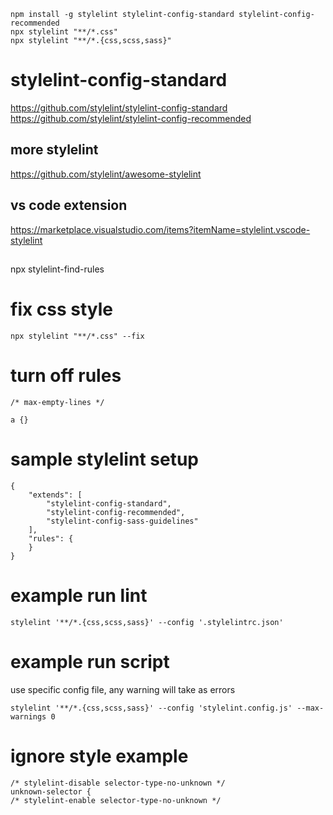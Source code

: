 ```
npm install -g stylelint stylelint-config-standard stylelint-config-recommended
npx stylelint "**/*.css"
npx stylelint "**/*.{css,scss,sass}"
```


# stylelint-config-standard
https://github.com/stylelint/stylelint-config-standard
https://github.com/stylelint/stylelint-config-recommended

## more stylelint
https://github.com/stylelint/awesome-stylelint

## vs code extension
https://marketplace.visualstudio.com/items?itemName=stylelint.vscode-stylelint

## 
npx stylelint-find-rules

# fix css style
```
npx stylelint "**/*.css" --fix 
```

# turn off rules
```
/* max-empty-lines */

a {}
```

# sample stylelint setup
```
{
    "extends": [
        "stylelint-config-standard", 
        "stylelint-config-recommended",
        "stylelint-config-sass-guidelines"
    ],
    "rules": {
    }
}
```

# example run lint
```
stylelint '**/*.{css,scss,sass}' --config '.stylelintrc.json'
```

# example run script
use specific config file, any warning will take as errors
```
stylelint '**/*.{css,scss,sass}' --config 'stylelint.config.js' --max-warnings 0
```

# ignore style example
```
/* stylelint-disable selector-type-no-unknown */
unknown-selector {
/* stylelint-enable selector-type-no-unknown */
```